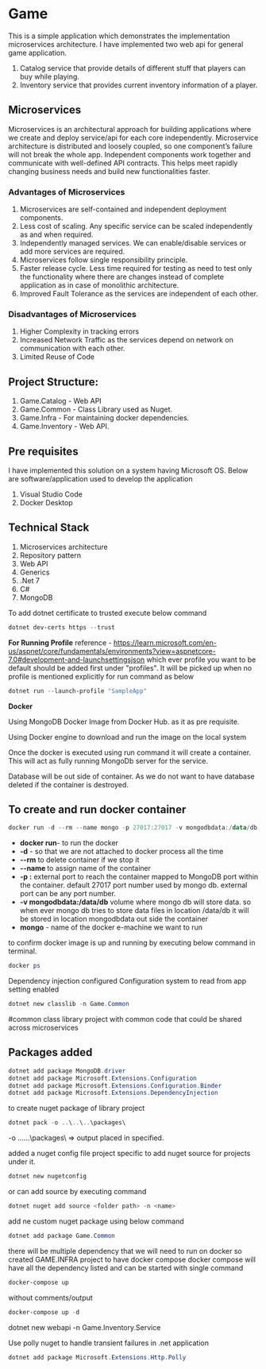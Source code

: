 # Game
This is a simple application which demonstrates the implementation microservices architecture.
I have implemented two web api for general game application. 
1. Catalog service that provide details of different stuff that players can buy while playing.
2. Inventory service that provides current inventory information of a player.

## Microservices
Microservices is an architectural approach for building applications where we create and deploy service/api for each core  independently. Microservice architecture is distributed and loosely coupled, so one component’s failure will not break the whole app. Independent components work together and communicate with well-defined API contracts. This helps meet rapidly changing business needs and build new functionalities faster.

### Advantages of Microservices
1. Microservices are self-contained and independent deployment components.
2. Less cost of scaling. Any specific service can be scaled independently as and when required.
3. Independently managed services. We can enable/disable services or add more services are required.
4. Microservices follow single responsibility principle.
5. Faster release cycle. Less time required for testing as need to test only the functionality where there are changes instead of complete application as in case of monolithic architecture.
6. Improved Fault Tolerance as the services are independent of each other.

### Disadvantages of Microservices
1. Higher Complexity in tracking errors
2. Increased Network Traffic as the services depend on network on communication with each other.
3. Limited Reuse of Code

## Project Structure:
1. Game.Catalog - Web API
2. Game.Common - Class Library used as Nuget.
3. Game.Infra - For maintaining docker dependencies.
4. Game.Inventory - Web API. 

## Pre requisites
I have implemented this solution on a system having Microsoft OS. Below are software/application used to develop the application
1. Visual Studio Code
2. Docker Desktop

## Technical Stack
1. Microservices architecture
2. Repository pattern
3. Web API
4. Generics
6. .Net 7
7. C#
8. MongoDB





To add dotnet certificate to trusted execute below command
```powershell
dotnet dev-certs https --trust
```
**For Running Profile**
reference - https://learn.microsoft.com/en-us/aspnet/core/fundamentals/environments?view=aspnetcore-7.0#development-and-launchsettingsjson
which ever profile you want to be default should be added first under "profiles". 
It will be picked up when no profile is mentioned explicitly for run command as below
```powershell
dotnet run --launch-profile "SampleApp"
```

**Docker**

Using MongoDB Docker Image from Docker Hub. as it as pre requisite.

Using Docker engine to download and run the image on the local system

Once the docker is executed using run command it will create a container. This will act as fully running MongoDb server for the service.

Database will be out side of container. As we do not want to have database deleted if the container is destroyed.


## To create and run docker container
```powershell
docker run -d --rm --name mongo -p 27017:27017 -v mongodbdata:/data/db mongo
```

+ **docker run**- to run the docker
+ **-d** - so that we are not attached to docker process all the time
+ **--rm** to delete container if we stop it
+ **--name <any name>** to assign name of the container
+ **-p <external port>:<internal port>** external port to reach the container mapped to MongoDB port within the container. default 27017 port number used by mongo db. external port can be any port number.
+ **-v mongodbdata:/data/db** volume where mongo db will store data. so when ever mongo db tries to store data files in location /data/db it will be stored in location mongodbdata out side the container
+ **mongo** - name of the docker e-machine we want to run

to confirm docker image is up and running by executing below command in terminal.
```powershell
docker ps
```

Dependency injection configured
Configuration system to read from app setting enabled

```powershell
dotnet new classlib -n Game.Common
```
#common class library project with common code that could be shared across microservices

## Packages added
```powershell
dotnet add package MongoDB.driver
dotnet add package Microsoft.Extensions.Configuration
dotnet add package Microsoft.Extensions.Configuration.Binder
dotnet add package Microsoft.Extensions.DependencyInjection
```
to create nuget package of library project
```powershell
dotnet pack -o ..\..\..\packages\
```

-o ..\..\..\packages\ => output placed in specified.


added a nuget config file project specific to add nuget source for projects under it.
```powershell
dotnet new nugetconfig
```
or
can add source by executing command
```powershell
dotnet nuget add source <folder path> -n <name>
```
	
add ne custom nuget package using below command
```powershell
dotnet add package Game.Common 
```
there will be multiple dependency that we will need to run on docker 
so created GAME.INFRA project to have docker compose
docker compose will have all the dependency listed and can be started with single command
```powershell
docker-compose up
```
without comments/output
```powershell
docker-compose up -d
```

dotnet new webapi -n Game.Inventory.Service

Use polly nuget to handle transient failures in .net application
```powershell
dotnet add package Microsoft.Extensions.Http.Polly
```